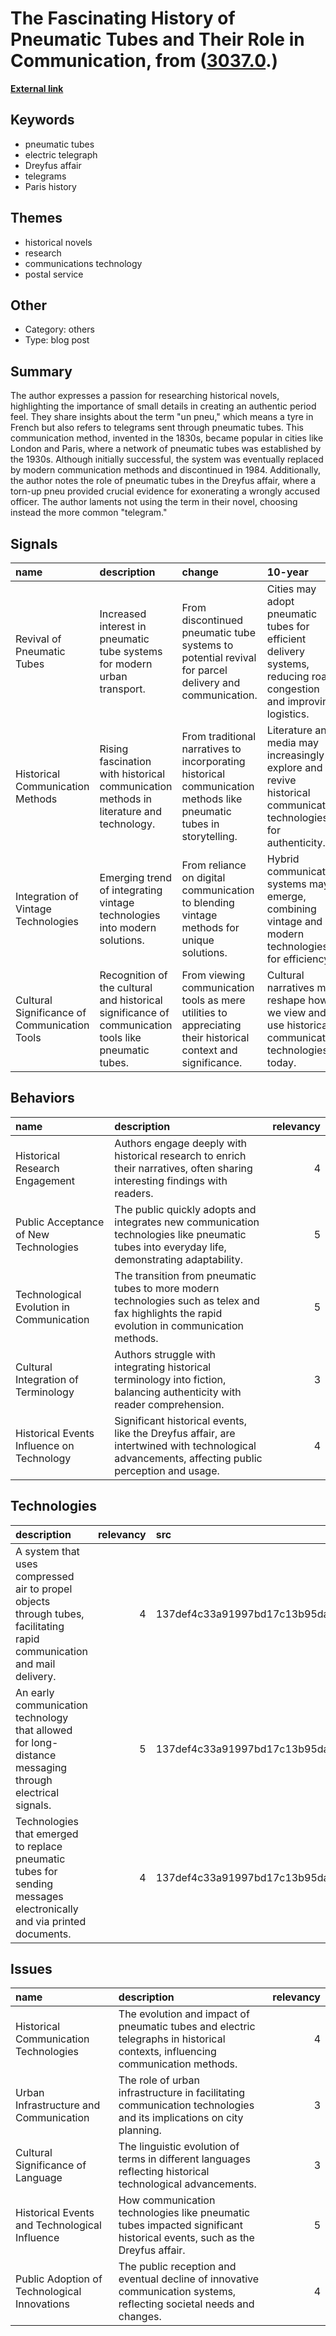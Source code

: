 # __The Fascinating History of Pneumatic Tubes and Their Role in Communication__, from ([3037.0](https://kghosh.substack.com/p/3037.0).)

__[External link](https://vanessacouchmanwriter.com/2019/07/02/the-pneumatic-postal-service-of-paris/)__



## Keywords

* pneumatic tubes
* electric telegraph
* Dreyfus affair
* telegrams
* Paris history

## Themes

* historical novels
* research
* communications technology
* postal service

## Other

* Category: others
* Type: blog post

## Summary

The author expresses a passion for researching historical novels, highlighting the importance of small details in creating an authentic period feel. They share insights about the term "un pneu," which means a tyre in French but also refers to telegrams sent through pneumatic tubes. This communication method, invented in the 1830s, became popular in cities like London and Paris, where a network of pneumatic tubes was established by the 1930s. Although initially successful, the system was eventually replaced by modern communication methods and discontinued in 1984. Additionally, the author notes the role of pneumatic tubes in the Dreyfus affair, where a torn-up pneu provided crucial evidence for exonerating a wrongly accused officer. The author laments not using the term in their novel, choosing instead the more common "telegram."

## Signals

| name                                         | description                                                                                          | change                                                                                                              | 10-year                                                                                                            | driving-force                                                                      |   relevancy |
|:---------------------------------------------|:-----------------------------------------------------------------------------------------------------|:--------------------------------------------------------------------------------------------------------------------|:-------------------------------------------------------------------------------------------------------------------|:-----------------------------------------------------------------------------------|------------:|
| Revival of Pneumatic Tubes                   | Increased interest in pneumatic tube systems for modern urban transport.                             | From discontinued pneumatic tube systems to potential revival for parcel delivery and communication.                | Cities may adopt pneumatic tubes for efficient delivery systems, reducing road congestion and improving logistics. | Growing demand for fast and efficient delivery methods in urban environments.      |           4 |
| Historical Communication Methods             | Rising fascination with historical communication methods in literature and technology.               | From traditional narratives to incorporating historical communication methods like pneumatic tubes in storytelling. | Literature and media may increasingly explore and revive historical communication technologies for authenticity.   | A desire for authenticity and depth in storytelling and historical representation. |           3 |
| Integration of Vintage Technologies          | Emerging trend of integrating vintage technologies into modern solutions.                            | From reliance on digital communication to blending vintage methods for unique solutions.                            | Hybrid communication systems may emerge, combining vintage and modern technologies for efficiency.                 | Nostalgia and the search for unique solutions amid digital saturation.             |           4 |
| Cultural Significance of Communication Tools | Recognition of the cultural and historical significance of communication tools like pneumatic tubes. | From viewing communication tools as mere utilities to appreciating their historical context and significance.       | Cultural narratives may reshape how we view and use historical communication technologies today.                   | Increased interest in cultural heritage and historical narratives in technology.   |           3 |

## Behaviors

| name                                      | description                                                                                                                                     |   relevancy |
|:------------------------------------------|:------------------------------------------------------------------------------------------------------------------------------------------------|------------:|
| Historical Research Engagement            | Authors engage deeply with historical research to enrich their narratives, often sharing interesting findings with readers.                     |           4 |
| Public Acceptance of New Technologies     | The public quickly adopts and integrates new communication technologies like pneumatic tubes into everyday life, demonstrating adaptability.    |           5 |
| Technological Evolution in Communication  | The transition from pneumatic tubes to more modern technologies such as telex and fax highlights the rapid evolution in communication methods.  |           5 |
| Cultural Integration of Terminology       | Authors struggle with integrating historical terminology into fiction, balancing authenticity with reader comprehension.                        |           3 |
| Historical Events Influence on Technology | Significant historical events, like the Dreyfus affair, are intertwined with technological advancements, affecting public perception and usage. |           4 |

## Technologies

| description                                                                                                            |   relevancy | src                              |
|:-----------------------------------------------------------------------------------------------------------------------|------------:|:---------------------------------|
| A system that uses compressed air to propel objects through tubes, facilitating rapid communication and mail delivery. |           4 | 137def4c33a91997bd17c13b95da140d |
| An early communication technology that allowed for long-distance messaging through electrical signals.                 |           5 | 137def4c33a91997bd17c13b95da140d |
| Technologies that emerged to replace pneumatic tubes for sending messages electronically and via printed documents.    |           4 | 137def4c33a91997bd17c13b95da140d |

## Issues

| name                                          | description                                                                                                                    |   relevancy |
|:----------------------------------------------|:-------------------------------------------------------------------------------------------------------------------------------|------------:|
| Historical Communication Technologies         | The evolution and impact of pneumatic tubes and electric telegraphs in historical contexts, influencing communication methods. |           4 |
| Urban Infrastructure and Communication        | The role of urban infrastructure in facilitating communication technologies and its implications on city planning.             |           3 |
| Cultural Significance of Language             | The linguistic evolution of terms in different languages reflecting historical technological advancements.                     |           3 |
| Historical Events and Technological Influence | How communication technologies like pneumatic tubes impacted significant historical events, such as the Dreyfus affair.        |           5 |
| Public Adoption of Technological Innovations  | The public reception and eventual decline of innovative communication systems, reflecting societal needs and changes.          |           4 |
